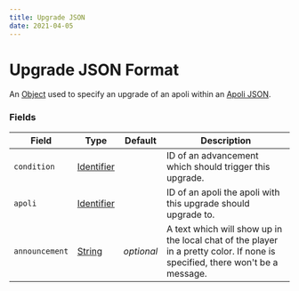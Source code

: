 ```yaml
---
title: Upgrade JSON
date: 2021-04-05
---
```

# Upgrade JSON Format

An [Object](data_types/object.md) used to specify an upgrade of an apoli within an [Apoli JSON](apoli_json.md).


### Fields

Field  | Type | Default | Description
-------|------|---------|-------------
`condition` | [Identifier](data_types/identifier.md) | | ID of an advancement which should trigger this upgrade.
`apoli` | [Identifier](data_types/identifier.md) | | ID of an apoli the apoli with this upgrade should upgrade to.
`announcement` | [String](data_types/string.md) | _optional_ | A text which will show up in the local chat of the player in a pretty color. If none is specified, there won't be a message.

